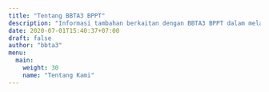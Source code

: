 ```yaml
---
title: "Tentang BBTA3 BPPT"
description: "Informasi tambahan berkaitan dengan BBTA3 BPPT dalam melayani teknologi Aerodinamika, Aeroelastika, Aeroakustika, Aeromekanika dan Aerotronika di Indonesia."
date: 2020-07-01T15:40:37+07:00
draft: false
author: "bbta3"
menu:
  main:
    weight: 30
    name: "Tentang Kami"
---
```

